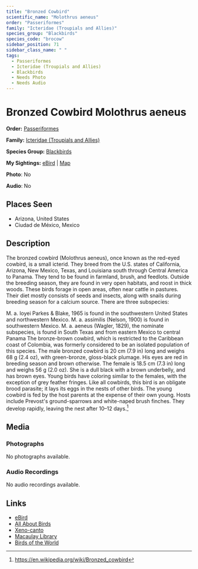 ```yaml
---
title: "Bronzed Cowbird"
scientific_name: "Molothrus aeneus"
order: "Passeriformes"
family: "Icteridae (Troupials and Allies)"
species_group: "Blackbirds"
species_code: "brocow"
sidebar_position: 71
sidebar_class_name: " "
tags: 
  - Passeriformes
  - Icteridae (Troupials and Allies)
  - Blackbirds
  - Needs Photo
  - Needs Audio
---
```


# Bronzed Cowbird <span className='sci_name'>Molothrus aeneus</span>

**Order:** [Passeriformes](/tags/passeriformes)

**Family:** [Icteridae (Troupials and Allies)](/tags/icteridae-troupials-and-allies)

**Species Group:** [Blackbirds](/tags/blackbirds)

**My Sightings:** [eBird](https://ebird.org/lifelist?r=world&time=life&spp=brocow) | [Map](/map?species_code=brocow)

**Photo**: No 

**Audio**: No

## Places Seen

* Arizona, United States
* Ciudad de México, Mexico

## Description
The bronzed cowbird (Molothrus aeneus), once known as the red-eyed cowbird, is a small icterid.
They breed from the U.S. states of California, Arizona, New Mexico, Texas, and Louisiana south through Central America to Panama. They tend to be found in farmland, brush, and feedlots. Outside the breeding season, they are found in very open habitats, and roost in thick woods. These birds forage in open areas, often near cattle in pastures. Their diet mostly consists of seeds and insects, along with snails during breeding season for a calcium source.
There are three subspecies:

M. a. loyei  Parkes & Blake, 1965 is found in the southwestern United States and northwestern Mexico.
M. a. assimilis  (Nelson, 1900) is found in southwestern Mexico.
M. a. aeneus  (Wagler, 1829), the nominate subspecies, is found in South Texas and from eastern Mexico to central Panama
The bronze-brown cowbird, which is restricted to the Caribbean coast of Colombia, was formerly considered to be an isolated population of this species.
The male bronzed cowbird is 20 cm (7.9 in) long and weighs 68 g (2.4 oz), with green-bronze, gloss-black plumage. His eyes are red in breeding season and brown otherwise. The female is 18.5 cm (7.3 in) long and weighs 56 g (2.0 oz). She is a dull black with a brown underbelly, and has brown eyes. Young birds have coloring similar to the females, with the exception of grey feather fringes.
Like all cowbirds, this bird is an obligate brood parasite; it lays its eggs in the nests of other birds. The young cowbird is fed by the host parents at the expense of their own young. Hosts include Prevost's ground-sparrows and white-naped brush finches. They develop rapidly, leaving the nest after 10–12 days.[^1]

[^1]: https://en.wikipedia.org/wiki/Bronzed_cowbird

## Media
### Photographs
No photographs available.

### Audio Recordings
No audio recordings available.

## Links
* [eBird](https://ebird.org/species/brocow) 
* [All About Birds](https://www.allaboutbirds.org/guide/brocow) 
* [Xeno-canto](https://www.xeno-canto.org/species/molothrus-aeneus) 
* [Macaulay Library](https://search.macaulaylibrary.org/catalog?taxonCode=brocow&sort=rating_rank_desc)
* [Birds of the World](https://birdsoftheworld.org/bow/species/brocow)
